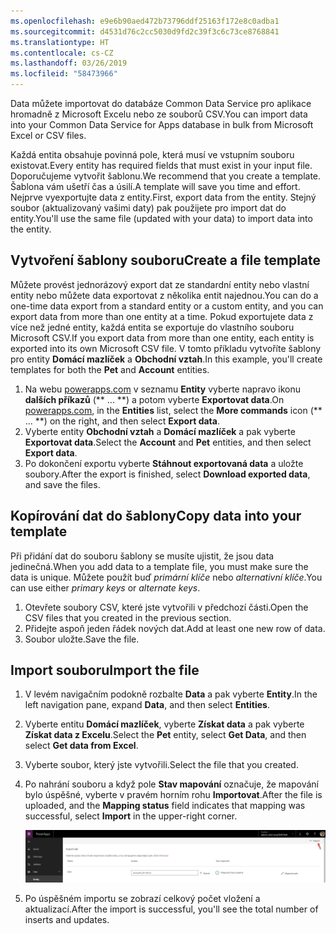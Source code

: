 ```yaml
---
ms.openlocfilehash: e9e6b90aed472b73796ddf25163f172e8c0adba1
ms.sourcegitcommit: d4531d76c2cc5030d9fd2c39f3c6c73ce8768841
ms.translationtype: HT
ms.contentlocale: cs-CZ
ms.lasthandoff: 03/26/2019
ms.locfileid: "58473966"
---
```

<span data-ttu-id="631f2-101">Data můžete importovat do databáze Common Data Service pro aplikace hromadně z Microsoft Excelu nebo ze souborů CSV.</span><span class="sxs-lookup"><span data-stu-id="631f2-101">You can import data into your Common Data Service for Apps database in bulk from Microsoft Excel or CSV files.</span></span> 

<span data-ttu-id="631f2-102">Každá entita obsahuje povinná pole, která musí ve vstupním souboru existovat.</span><span class="sxs-lookup"><span data-stu-id="631f2-102">Every entity has required fields that must exist in your input file.</span></span> <span data-ttu-id="631f2-103">Doporučujeme vytvořit šablonu.</span><span class="sxs-lookup"><span data-stu-id="631f2-103">We recommend that you create a template.</span></span> <span data-ttu-id="631f2-104">Šablona vám ušetří čas a úsilí.</span><span class="sxs-lookup"><span data-stu-id="631f2-104">A template will save you time and effort.</span></span> <span data-ttu-id="631f2-105">Nejprve vyexportujte data z entity.</span><span class="sxs-lookup"><span data-stu-id="631f2-105">First, export data from the entity.</span></span> <span data-ttu-id="631f2-106">Stejný soubor (aktualizovaný vašimi daty) pak použijete pro import dat do entity.</span><span class="sxs-lookup"><span data-stu-id="631f2-106">You'll use the same file (updated with your data) to import data into the entity.</span></span>

## <a name="create-a-file-template"></a><span data-ttu-id="631f2-107">Vytvoření šablony souboru</span><span class="sxs-lookup"><span data-stu-id="631f2-107">Create a file template</span></span>
<span data-ttu-id="631f2-108">Můžete provést jednorázový export dat ze standardní entity nebo vlastní entity nebo můžete data exportovat z několika entit najednou.</span><span class="sxs-lookup"><span data-stu-id="631f2-108">You can do a one-time data export from a standard entity or a custom entity, and you can export data from more than one entity at a time.</span></span> <span data-ttu-id="631f2-109">Pokud exportujete data z více než jedné entity, každá entita se exportuje do vlastního souboru Microsoft CSV.</span><span class="sxs-lookup"><span data-stu-id="631f2-109">If you export data from more than one entity, each entity is exported into its own Microsoft CSV file.</span></span> <span data-ttu-id="631f2-110">V tomto příkladu vytvoříte šablony pro entity **Domácí mazlíček** a **Obchodní vztah**.</span><span class="sxs-lookup"><span data-stu-id="631f2-110">In this example, you'll create templates for both the **Pet** and **Account** entities.</span></span>

1. <span data-ttu-id="631f2-111">Na webu [powerapps.com](https://web.powerapps.com/) v seznamu **Entity** vyberte napravo ikonu **dalších příkazů** (\*\* ... \*\*) a potom vyberte **Exportovat data**.</span><span class="sxs-lookup"><span data-stu-id="631f2-111">On [powerapps.com](https://web.powerapps.com/), in the **Entities** list, select the **More commands** icon (\*\* ... \*\*) on the right, and then select **Export data**.</span></span>
1. <span data-ttu-id="631f2-112">Vyberte entity **Obchodní vztah** a **Domácí mazlíček** a pak vyberte **Exportovat data**.</span><span class="sxs-lookup"><span data-stu-id="631f2-112">Select the **Account** and **Pet** entities, and then select **Export data**.</span></span>
1. <span data-ttu-id="631f2-113">Po dokončení exportu vyberte **Stáhnout exportovaná data** a uložte soubory.</span><span class="sxs-lookup"><span data-stu-id="631f2-113">After the export is finished, select **Download exported data**, and save the files.</span></span>

## <a name="copy-data-into-your-template"></a><span data-ttu-id="631f2-114">Kopírování dat do šablony</span><span class="sxs-lookup"><span data-stu-id="631f2-114">Copy data into your template</span></span>
<span data-ttu-id="631f2-115">Při přidání dat do souboru šablony se musíte ujistit, že jsou data jedinečná.</span><span class="sxs-lookup"><span data-stu-id="631f2-115">When you add data to a template file, you must make sure the data is unique.</span></span> <span data-ttu-id="631f2-116">Můžete použít buď *primární klíče* nebo *alternativní klíče*.</span><span class="sxs-lookup"><span data-stu-id="631f2-116">You can use either *primary keys* or *alternate keys*.</span></span>

1. <span data-ttu-id="631f2-117">Otevřete soubory CSV, které jste vytvořili v předchozí části.</span><span class="sxs-lookup"><span data-stu-id="631f2-117">Open the CSV files that you created in the previous section.</span></span>
1. <span data-ttu-id="631f2-118">Přidejte aspoň jeden řádek nových dat.</span><span class="sxs-lookup"><span data-stu-id="631f2-118">Add at least one new row of data.</span></span>
1. <span data-ttu-id="631f2-119">Soubor uložte.</span><span class="sxs-lookup"><span data-stu-id="631f2-119">Save the file.</span></span>

## <a name="import-the-file"></a><span data-ttu-id="631f2-120">Import souboru</span><span class="sxs-lookup"><span data-stu-id="631f2-120">Import the file</span></span>
1. <span data-ttu-id="631f2-121">V levém navigačním podokně rozbalte **Data** a pak vyberte **Entity**.</span><span class="sxs-lookup"><span data-stu-id="631f2-121">In the left navigation pane, expand **Data**, and then select **Entities**.</span></span>
1. <span data-ttu-id="631f2-122">Vyberte entitu **Domácí mazlíček**, vyberte **Získat data** a pak vyberte **Získat data z Excelu**.</span><span class="sxs-lookup"><span data-stu-id="631f2-122">Select the **Pet** entity, select **Get Data**, and then select **Get data from Excel**.</span></span>
1. <span data-ttu-id="631f2-123">Vyberte soubor, který jste vytvořili.</span><span class="sxs-lookup"><span data-stu-id="631f2-123">Select the file that you created.</span></span>
1. <span data-ttu-id="631f2-124">Po nahrání souboru a když pole **Stav mapování** označuje, že mapování bylo úspěšné, vyberte v pravém horním rohu **Importovat**.</span><span class="sxs-lookup"><span data-stu-id="631f2-124">After the file is uploaded, and the **Mapping status** field indicates that mapping was successful, select **Import** in the upper-right corner.</span></span>

   
    ![Příklad pole Stav mapování a tlačítko Importovat pro úspěšné nahrání](../media/success-map-imp.png)

1. <span data-ttu-id="631f2-126">Po úspěšném importu se zobrazí celkový počet vložení a aktualizací.</span><span class="sxs-lookup"><span data-stu-id="631f2-126">After the import is successful, you'll see the total number of inserts and updates.</span></span>
